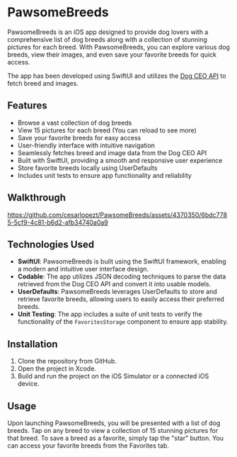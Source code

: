# PawsomeBreeds

PawsomeBreeds is an iOS app designed to provide dog lovers with a comprehensive list of dog breeds 
along with a collection of stunning pictures for each breed. With PawsomeBreeds, you can explore various 
dog breeds, view their images, and even save your favorite breeds for quick access.

The app has been developed using SwiftUI and utilizes the [Dog CEO API](https://dog.ceo/dog-api/documentation/) to fetch breed and images.

## Features

- Browse a vast collection of dog breeds
- View 15 pictures for each breed (You can reload to see more)
- Save your favorite breeds for easy access
- User-friendly interface with intuitive navigation
- Seamlessly fetches breed and image data from the Dog CEO API
- Built with SwiftUI, providing a smooth and responsive user experience
- Store favorite breeds locally using UserDefaults
- Includes unit tests to ensure app functionality and reliability

## Walkthrough


https://github.com/cesarlopezt/PawsomeBreeds/assets/4370350/6bdc7785-5cf9-4c81-b6d2-afb34740a0a9



## Technologies Used

- **SwiftUI**: PawsomeBreeds is built using the SwiftUI framework, enabling a modern and intuitive user interface design.
- **Codable**: The app utilizes JSON decoding techniques to parse the data retrieved from the Dog CEO API and convert it into usable models.
- **UserDefaults**: PawsomeBreeds leverages UserDefaults to store and retrieve favorite breeds, allowing users to easily access their preferred breeds.
- **Unit Testing**: The app includes a suite of unit tests to verify the functionality of the `FavoritesStorage` component to ensure app stability.

## Installation

1. Clone the repository from GitHub.
2. Open the project in Xcode.
3. Build and run the project on the iOS Simulator or a connected iOS device.

## Usage

Upon launching PawsomeBreeds, you will be presented with a list of dog breeds. Tap on any breed to view a
collection of 15 stunning pictures for that breed. To save a breed as a favorite, simply tap the "star" button. 
You can access your favorite breeds from the Favorites tab.
